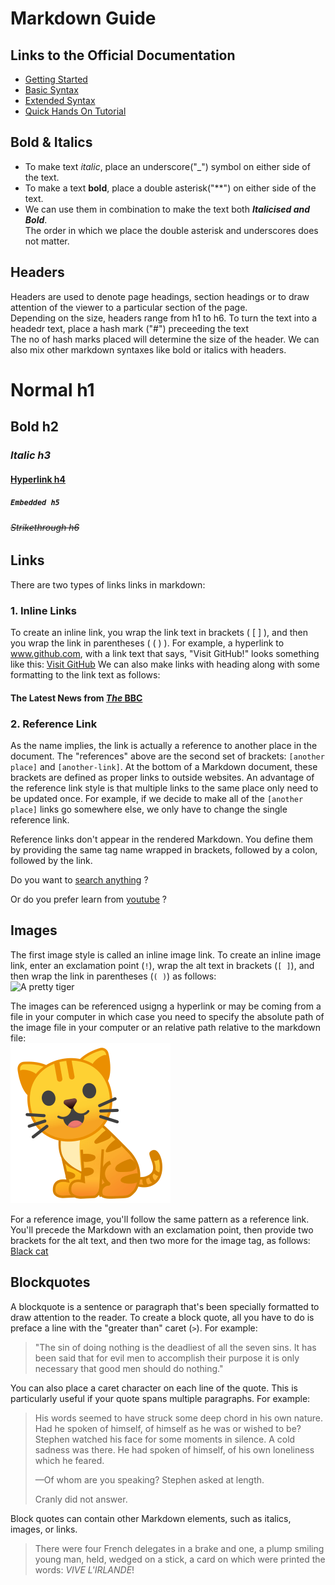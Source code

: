 # Markdown Guide

## Links to the Official Documentation
- [Getting Started](https://www.markdownguide.org/getting-started/)
- [Basic Syntax](https://www.markdownguide.org/basic-syntax/)
- [Extended Syntax](https://www.markdownguide.org/extended-syntax/)
- [Quick Hands On Tutorial](https://www.markdowntutorial.com/)

## Bold & Italics
- To make text _italic_, place an underscore("_") symbol on either side of the text.
- To make a text **bold**, place a double asterisk("**") on either side of the text.
- We can use them in combination to make the text both **_Italicised and Bold_**. <br>
  The order in which we place the double asterisk and underscores does not matter.

## Headers
 Headers are used to denote page headings, section headings or to draw attention of the viewer to a particular section of the page. <br>
 Depending on the size, headers range from h1 to h6. To turn the text into a headedr text, place a hash mark ("#") preceeding the text <br>
 The no of hash marks placed will determine the size of the header. We can also mix other markdown syntaxes like bold or italics with headers.
# Normal h1
## **Bold h2**
### _Italic h3_
#### [Hyperlink h4](https://www.lipsum.com/)
##### `Embedded h5`
###### ~~Strikethrough h6~~

## Links
 There are two types of links links in markdown:

### 1. Inline Links
 To create an inline link, you wrap the link text in brackets ( [ ] ), and then you wrap the link in parentheses ( ( ) ). For example, a hyperlink to www.github.com, with a link text that says, "Visit GitHub!" looks something like this: [Visit GitHub](https://www.github.com) We can also make links with heading along with some formatting to the link text as follows: 
 #### The Latest News from [_The_ **BBC**](https://www.bbc.com/news)

### 2. Reference Link
As the name implies, the link is actually a reference to another place in the document. The "references" above are the second set of brackets: `[another place]` and `[another-link]`. At the bottom of a Markdown document, these brackets are defined as proper links to outside websites. An advantage of the reference link style is that multiple links to the same place only need to be updated once. For example, if we decide to make all of the `[another place]` links go somewhere else, we only have to change the single reference link.

Reference links don't appear in the rendered Markdown. You define them by providing the same tag name wrapped in brackets, followed by a colon, followed by the link.

Do you want to [search anything][google search] ?

Or do you prefer learn from [youtube] ?

[google search]: https://www.google.com
[youtube]: https://www.youtube.com

## Images
The first image style is called an inline image link. To create an inline image link, enter an exclamation point (`!`), wrap the alt text in brackets (`[ ]`), and then wrap the link in parentheses (`( )`) as follows: <br>
![A pretty tiger](https://upload.wikimedia.org/wikipedia/commons/5/56/Tiger.50.jpg)

The images can be referenced usigng a hyperlink or may be coming from a file in your computer in which case you need to specify the absolute path of the image file in your computer or an relative path relative to the markdown file:<br>
![Orange Cat](./Assets/Images/orange_cat.png)

For a reference image, you'll follow the same pattern as a reference link. You'll precede the Markdown with an exclamation point, then provide two brackets for the alt text, and then two more for the image tag, as follows: [Black cat][Black]

[Black]: https://upload.wikimedia.org/wikipedia/commons/a/a3/81_INF_DIV_SSI.jpg

## Blockquotes
A blockquote is a sentence or paragraph that's been specially formatted to draw attention to the reader. To create a block quote, all you have to do is preface a line with the "greater than" caret (`>`). For example:
> "The sin of doing nothing is the deadliest of all the seven sins. It has been said that for evil men to accomplish their purpose it is only necessary that good men should do nothing."

You can also place a caret character on each line of the quote. This is particularly useful if your quote spans multiple paragraphs. For example:
> His words seemed to have struck some deep chord in his own nature. Had he spoken
  of himself, of himself as he was or wished to be? Stephen watched his face for some
  moments in silence. A cold sadness was there. He had spoken of himself, of his own
  loneliness which he feared.
>
> —Of whom are you speaking? Stephen asked at length.
>
> Cranly did not answer.

Block quotes can contain other Markdown elements, such as italics, images, or links.
>There were four French delegates in a brake and one, a plump smiling young man, held, wedged on a stick, a card on which were printed the words: _VIVE L'IRLANDE_!